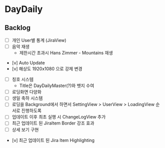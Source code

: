 # DayDaily
## Backlog
- [ ] 개인 User별 통계 (JiraView)
- [ ] 음악 재생
  - 제한시간 초과시 Hans Zimmer - Mountains 재생
- [v] Auto Update
- [v] 해상도 1920x1080 으로 강제 변경
- [ ] 칭호 시스템
  - Title은 DayDailyMaster(?)와 뱃지 수여
- [ ] 로딩화면 다양화
- [ ] 생일 축하 시스템
- [ ] 로딩을 Background에서 하면서 SettingView > UserView > LoadingView 순서로 진행하도록
- [ ] 업데이트 이후 최초 실행 시 ChangeLogView 추가
- [ ] 최근 업데이트 된 JiraItem Border 강조 효과
- [ ] 상세 보기 구현
- [v] 최근 업데이트 된 Jira Item Highlighting
